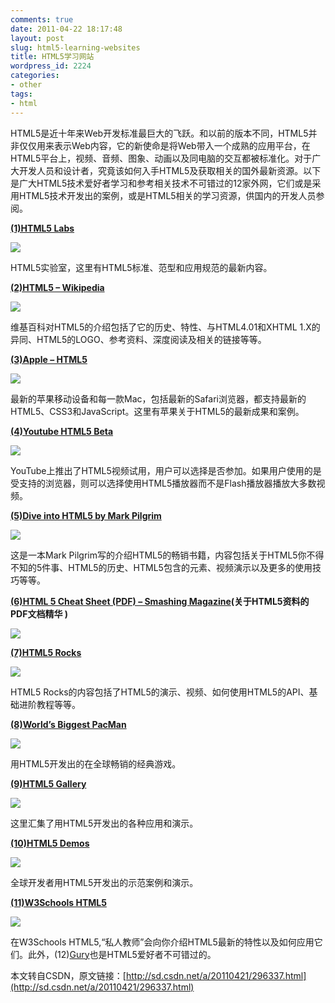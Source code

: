 ```yaml
---
comments: true
date: 2011-04-22 18:17:48
layout: post
slug: html5-learning-websites
title: HTML5学习网站
wordpress_id: 2224
categories:
- other
tags:
- html
---
```


HTML5是近十年来Web开发标准最巨大的飞跃。和以前的版本不同，HTML5并非仅仅用来表示Web内容，它的新使命是将Web带入一个成熟的应用平台，在HTML5平台上，视频、音频、图象、动画以及同电脑的交互都被标准化。对于广大开发人员和设计者，究竟该如何入手HTML5及获取相关的国外最新资源。以下是广大HTML5技术爱好者学习和参考相关技术不可错过的12家外网，它们或是采用HTML5技术开发出的案例，或是HTML5相关的学习资源，供国内的开发人员参阅。



**[(1)HTML5 Labs](http://html5labs.interoperabilitybridges.com/)**

![](http://dobila.info/wp-content/uploads/2011/04/html_1-450x151.jpg)

HTML5实验室，这里有HTML5标准、范型和应用规范的最新内容。

**[(2)HTML5 – Wikipedia](http://en.wikipedia.org/wiki/HTML5)**

![](http://dobila.info/wp-content/uploads/2011/04/html_2-450x225.jpg)

维基百科对HTML5的介绍包括了它的历史、特性、与HTML4.01和XHTML 1.X的异同、HTML5的LOGO、参考资料、深度阅读及相关的链接等等。

**[(3)Apple – HTML5](http://www.apple.com/html5/)**

![](http://dobila.info/wp-content/uploads/2011/04/html_3-450x193.jpg)

最新的苹果移动设备和每一款Mac，包括最新的Safari浏览器，都支持最新的HTML5、CSS3和JavaScript。这里有苹果关于HTML5的最新成果和案例。

**[(4)Youtube HTML5 Beta](http://www.youtube.com/html5)**

![](http://dobila.info/wp-content/uploads/2011/04/html_4-450x205.jpg)

YouTube上推出了HTML5视频试用，用户可以选择是否参加。如果用户使用的是受支持的浏览器，则可以选择使用HTML5播放器而不是Flash播放器播放大多数视频。

**[(5)Dive into HTML5 by Mark Pilgrim](http://diveintohtml5.org/)**

![](http://dobila.info/wp-content/uploads/2011/04/html_5-450x288.jpg)

这是一本Mark Pilgrim写的介绍HTML5的畅销书籍，内容包括关于HTML5你不得不知的5件事、HTML5的历史、HTML5包含的元素、视频演示以及更多的使用技巧等等。

**[(6)HTML 5 Cheat Sheet (PDF) – Smashing Magazine](http://www.smashingmagazine.com/2009/07/06/html-5-cheat-sheet-pdf/)(关于HTML5资料的PDF文档精华 )**

![](http://dobila.info/wp-content/uploads/2011/04/html_6-450x315.jpg)

**[(7)HTML5 Rocks](http://www.html5rocks.com/)**

![](http://dobila.info/wp-content/uploads/2011/04/html_7-450x308.jpg)

HTML5 Rocks的内容包括了HTML5的演示、视频、如何使用HTML5的API、基础进阶教程等等。

**[(8)World’s Biggest PacMan](http://worldsbiggestpacman.com/)**

![](http://dobila.info/wp-content/uploads/2011/04/html_8-450x301.jpg)

用HTML5开发出的在全球畅销的经典游戏。

**[(9)HTML5 Gallery](http://html5gallery.com/)**

![](http://dobila.info/wp-content/uploads/2011/04/html_9-450x324.jpg)

这里汇集了用HTML5开发出的各种应用和演示。

**[(10)HTML5 Demos](http://html5demos.com/)**

![](http://dobila.info/wp-content/uploads/2011/04/html_10-450x419.jpg)

全球开发者用HTML5开发出的示范案例和演示。

**[(11)W3Schools HTML5](http://www.w3schools.com/html5/default.asp)**

![](http://dobila.info/wp-content/uploads/2011/04/html_11-450x333.jpg)

在W3Schools HTML5,“私人教师”会向你介绍HTML5最新的特性以及如何应用它们。此外，(12)[Gury](http://guryjs.org/)也是HTML5爱好者不可错过的。


本文转自CSDN，原文链接：[http://sd.csdn.net/a/20110421/296337.html](http://sd.csdn.net/a/20110421/296337.html)
